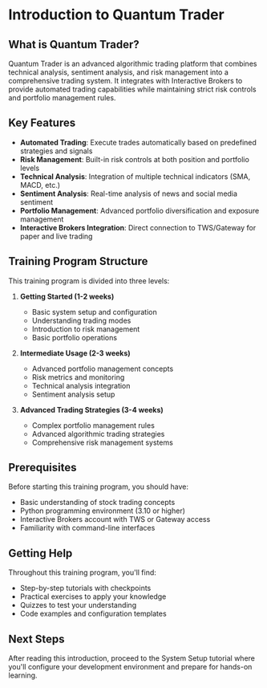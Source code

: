 # Introduction to Quantum Trader

## What is Quantum Trader?

Quantum Trader is an advanced algorithmic trading platform that combines technical analysis, sentiment analysis, and risk management into a comprehensive trading system. It integrates with Interactive Brokers to provide automated trading capabilities while maintaining strict risk controls and portfolio management rules.

## Key Features

- **Automated Trading**: Execute trades automatically based on predefined strategies and signals
- **Risk Management**: Built-in risk controls at both position and portfolio levels
- **Technical Analysis**: Integration of multiple technical indicators (SMA, MACD, etc.)
- **Sentiment Analysis**: Real-time analysis of news and social media sentiment
- **Portfolio Management**: Advanced portfolio diversification and exposure management
- **Interactive Brokers Integration**: Direct connection to TWS/Gateway for paper and live trading

## Training Program Structure

This training program is divided into three levels:

1. **Getting Started (1-2 weeks)**
    - Basic system setup and configuration
    - Understanding trading modes
    - Introduction to risk management
    - Basic portfolio operations

2. **Intermediate Usage (2-3 weeks)**
    - Advanced portfolio management concepts
    - Risk metrics and monitoring
    - Technical analysis integration
    - Sentiment analysis setup

3. **Advanced Trading Strategies (3-4 weeks)**
    - Complex portfolio management rules
    - Advanced algorithmic trading strategies
    - Comprehensive risk management systems

## Prerequisites

Before starting this training program, you should have:

- Basic understanding of stock trading concepts
- Python programming environment (3.10 or higher)
- Interactive Brokers account with TWS or Gateway access
- Familiarity with command-line interfaces

## Getting Help

Throughout this training program, you'll find:

- Step-by-step tutorials with checkpoints
- Practical exercises to apply your knowledge
- Quizzes to test your understanding
- Code examples and configuration templates

## Next Steps

After reading this introduction, proceed to the System Setup tutorial where you'll configure your development environment and prepare for hands-on learning.
